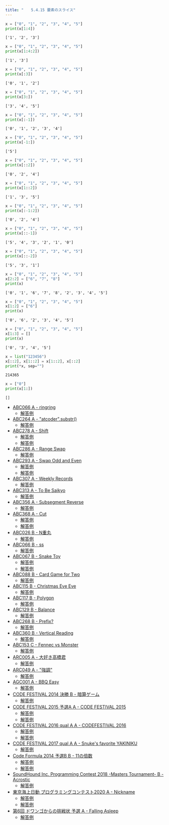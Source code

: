 ```yaml
---
title: "　　5.4.15 要素のスライス"
---
```


```python:サンプルコード：sample_375.py
x = ["0", "1", "2", "3", "4", "5"]
print(x[1:4])
```

```text:実行結果
['1', '2', '3']
```

```python:サンプルコード：sample_376.py
x = ["0", "1", "2", "3", "4", "5"]
print(x[1:4:2])
```

```text:実行結果
['1', '3']
```

```python:サンプルコード：sample_377.py
x = ["0", "1", "2", "3", "4", "5"]
print(x[:3])
```

```text:実行結果
['0', '1', '2']
```

```python:サンプルコード：sample_378.py
x = ["0", "1", "2", "3", "4", "5"]
print(x[3:])
```

```text:実行結果
['3', '4', '5']
```

```python:サンプルコード：sample_379.py
x = ["0", "1", "2", "3", "4", "5"]
print(x[:-1])
```

```text:実行結果
['0', '1', '2', '3', '4']
```

```python:サンプルコード：sample_380.py
x = ["0", "1", "2", "3", "4", "5"]
print(x[-1:])
```

```text:実行結果
['5']
```

```python:サンプルコード：sample_381.py
x = ["0", "1", "2", "3", "4", "5"]
print(x[::2])
```

```text:実行結果
['0', '2', '4']
```

```python:サンプルコード：sample_382.py
x = ["0", "1", "2", "3", "4", "5"]
print(x[1::2])
```

```text:実行結果
['1', '3', '5']
```

```python:サンプルコード：sample_383.py
x = ["0", "1", "2", "3", "4", "5"]
print(x[:-1:2])
```

```text:実行結果
['0', '2', '4']
```

```python:サンプルコード：sample_384.py
x = ["0", "1", "2", "3", "4", "5"]
print(x[::-1])
```

```text:実行結果
['5', '4', '3', '2', '1', '0']
```

```python:サンプルコード：sample_385.py
x = ["0", "1", "2", "3", "4", "5"]
print(x[::-2])
```

```text:実行結果
['5', '3', '1']
```

```python:サンプルコード：sample_386.py
x = ["0", "1", "2", "3", "4", "5"]
x[2:2] = ["6", "7", "8"]
print(x)
```

```text:実行結果
['0', '1', '6', '7', '8', '2', '3', '4', '5']
```

```python:サンプルコード：sample_387.py
x = ["0", "1", "2", "3", "4", "5"]
x[1:2] = ["6"]
print(x)
```

```text:実行結果
['0', '6', '2', '3', '4', '5']
```

```python:サンプルコード：sample_388.py
x = ["0", "1", "2", "3", "4", "5"]
x[1:3] = []
print(x)
```

```text:実行結果
['0', '3', '4', '5']
```

```python:サンプルコード：sample_389.py
x = list("123456")
x[::2], x[1::2] = x[1::2], x[::2]
print(*x, sep="")
```

```text:実行結果
214365
```

```python:サンプルコード：sample_390.py
x = ["0"]
print(x[1:])
```

```text:実行結果
[]
```

- [ABC066 A - ringring](https://atcoder.jp/contests/abc066/tasks/abc066_a)
    - [解答例](https://atcoder.jp/contests/abc066/submissions/17893309)
- [ABC264 A - "atcoder".substr()](https://atcoder.jp/contests/abc264/tasks/abc264_a)
    - [解答例](https://atcoder.jp/contests/abc264/submissions/34194269)
- [ABC278 A - Shift](https://atcoder.jp/contests/abc278/tasks/abc278_a)
    - [解答例](https://atcoder.jp/contests/abc278/submissions/36932504)
    - [解答例](https://atcoder.jp/contests/abc278/submissions/36932538)
- [ABC286 A - Range Swap](https://atcoder.jp/contests/abc286/tasks/abc286_a)
    - [解答例](https://atcoder.jp/contests/abc286/submissions/38341607)
- [ABC293 A - Swap Odd and Even](https://atcoder.jp/contests/abc293/tasks/abc293_a)
    - [解答例](https://atcoder.jp/contests/abc293/submissions/39824590)
    - [解答例](https://atcoder.jp/contests/abc293/submissions/39917989)
- [ABC307 A - Weekly Records](https://atcoder.jp/contests/abc307/tasks/abc307_a)
    - [解答例](https://atcoder.jp/contests/abc307/submissions/43163341)
- [ABC313 A - To Be Saikyo](https://atcoder.jp/contests/abc313/tasks/abc313_a)
    - [解答例](https://atcoder.jp/contests/abc313/submissions/44314426)
- [ABC356 A - Subsegment Reverse](https://atcoder.jp/contests/abc356/tasks/abc356_a)
    - [解答例](https://atcoder.jp/contests/abc356/submissions/54182381)
- [ABC368 A - Cut](https://atcoder.jp/contests/abc368/tasks/abc368_a)
    - [解答例](https://atcoder.jp/contests/abc368/submissions/57114310)
    - [解答例](https://atcoder.jp/contests/abc368/submissions/57113838)
- [ABC026 B - N重丸](https://atcoder.jp/contests/abc026/tasks/abc026_b)
    - [解答例](https://atcoder.jp/contests/abc026/submissions/17893612)
- [ABC066 B - ss](https://atcoder.jp/contests/abc066/tasks/abc066_b)
    - [解答例](https://atcoder.jp/contests/abc066/submissions/17769667)
- [ABC067 B - Snake Toy](https://atcoder.jp/contests/abc067/tasks/abc067_b)
    - [解答例](https://atcoder.jp/contests/abc067/submissions/17893765)
    - [解答例](https://atcoder.jp/contests/abc067/submissions/17893804)
- [ABC088 B - Card Game for Two](https://atcoder.jp/contests/abc088/tasks/abc088_b)
    - [解答例](https://atcoder.jp/contests/abc088/submissions/17893983)
- [ABC115 B - Christmas Eve Eve](https://atcoder.jp/contests/abc115/tasks/abc115_b)
    - [解答例](https://atcoder.jp/contests/abc115/submissions/17894565)
- [ABC117 B - Polygon](https://atcoder.jp/contests/abc117/tasks/abc117_b)
    - [解答例](https://atcoder.jp/contests/abc117/submissions/17894622)
- [ABC129 B - Balance](https://atcoder.jp/contests/abc129/tasks/abc129_b)
    - [解答例](https://atcoder.jp/contests/abc129/submissions/17894701)
- [ABC268 B - Prefix?](https://atcoder.jp/contests/abc268/tasks/abc268_b)
    - [解答例](https://atcoder.jp/contests/abc268/submissions/34957946)
- [ABC360 B - Vertical Reading](https://atcoder.jp/contests/abc360/tasks/abc360_b)
    - [解答例](https://atcoder.jp/contests/abc360/submissions/57731007)
- [ABC153 C - Fennec vs Monster](https://atcoder.jp/contests/abc153/tasks/abc153_c)
    - [解答例](https://atcoder.jp/contests/abc153/submissions/17911016)
- [ARC005 A - 大好き高橋君](https://atcoder.jp/contests/arc005/tasks/arc005_1)
    - [解答例](https://atcoder.jp/contests/arc005/submissions/17911058)
- [ARC049 A - "強調"](https://atcoder.jp/contests/arc049/tasks/arc049_a)
    - [解答例](https://atcoder.jp/contests/arc049/submissions/17911083)
- [AGC001 A - BBQ Easy](https://atcoder.jp/contests/agc001/tasks/agc001_a)
    - [解答例](https://atcoder.jp/contests/agc001/submissions/17911098)
- [CODE FESTIVAL 2014 決勝 B - 暗算ゲーム](https://atcoder.jp/contests/code-festival-2014-final/tasks/code_festival_final_b)
    - [解答例](https://atcoder.jp/contests/code-festival-2014-final/submissions/17911243)
- [CODE FESTIVAL 2015 予選A A - CODE FESTIVAL 2015](https://atcoder.jp/contests/code-festival-2015-quala/tasks/codefestival_2015_qualA_a)
    - [解答例](https://atcoder.jp/contests/code-festival-2015-quala/submissions/17911162)
    - [解答例](https://atcoder.jp/contests/code-festival-2015-quala/submissions/17911167)
- [CODE FESTIVAL 2016 qual A A - CODEFESTIVAL 2016](https://atcoder.jp/contests/code-festival-2016-quala/tasks/codefestival_2016_qualA_a)
    - [解答例](https://atcoder.jp/contests/code-festival-2016-quala/submissions/17911151)
    - [解答例](https://atcoder.jp/contests/code-festival-2016-quala/submissions/17911158)
- [CODE FESTIVAL 2017 qual A A - Snuke's favorite YAKINIKU](https://atcoder.jp/contests/code-festival-2017-quala/tasks/code_festival_2017_quala_a)
    - [解答例](https://atcoder.jp/contests/code-festival-2017-quala/submissions/17911143)
- [Code Formula 2014 予選B B - 11の倍数](https://atcoder.jp/contests/code-formula-2014-qualb/tasks/code_formula_2014_qualB_b)
    - [解答例](https://atcoder.jp/contests/code-formula-2014-qualb/submissions/15222834)
    - [解答例](https://atcoder.jp/contests/code-formula-2014-qualb/submissions/15222878)
- [SoundHound Inc. Programming Contest 2018 -Masters Tournament- B - Acrostic](https://atcoder.jp/contests/soundhound2018-summer-qual/tasks/soundhound2018_summer_qual_b)
    - [解答例](https://atcoder.jp/contests/soundhound2018-summer-qual/submissions/17911176)
- [東京海上日動 プログラミングコンテスト2020 A - Nickname](https://atcoder.jp/contests/tokiomarine2020/tasks/tokiomarine2020_a)
    - [解答例](https://atcoder.jp/contests/tokiomarine2020/submissions/17911259)
    - [解答例](https://atcoder.jp/contests/tokiomarine2020/submissions/17911262)
- [第6回 ドワンゴからの挑戦状 予選 A - Falling Asleep](https://atcoder.jp/contests/dwacon6th-prelims/tasks/dwacon6th_prelims_a)
    - [解答例](https://atcoder.jp/contests/dwacon6th-prelims/submissions/17748207)